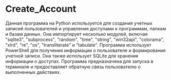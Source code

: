 # Create_Account

Данная программа на Python используется для создания учетных записей пользователей и управления доступами к программам, папкам и базам данных. Она импортирует несколько модулей, включая "sqlite3", "subprocess", "random", "time", "string", "win32api", "colorama", "xlrd", "re", "os", "transliterate" и "tabulate". Программа использует PowerShell для получения информации о пользователе и формирования учетной записи. Она также использует SQLite для хранения информации о доступах. Программа предназначена для запуска в терминале и предоставляет обратную связь пользователю о выполненных действиях. 
